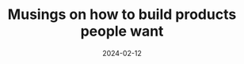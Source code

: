 ---
layout: layouts/list
eleventyExcludeFromCollections: true
eleventyNavigation:
  key: musing-building-products-people-want
  title: How to build products people want
  parent: musing
eleventyComputed:
  collectionKey: musing-building-products-people-want
title: Musings on how to build products people want
date: 2024-02-12
---
